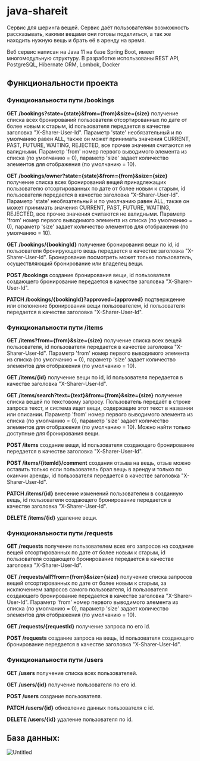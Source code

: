 # java-shareit

Сервис для шеринга вещей. Сервис даёт пользователям возможность рассказывать, какими вещами они готовы поделиться, а так же находить нужную вещь и брать её в аренду на время.

Веб сервис написан на Java 11 на базе Spring Boot, имеет многомодульную структуру. В разработке использованы REST API, PostgreSQL, Hibernate ORM, Lombok, Docker

## Функциональности проекта
### Функциональности пути /bookings
**GET /bookings?state={state}&from={from}&size={size}** получение списка всех бронирований пользователя отсортированных по дате от более новым к старым, id пользователя передается в качестве заголовка "X-Sharer-User-Id". Параметр 'state' необязательный и по умолчанию равен ALL, также он может принимать значения CURRENT, PAST, FUTURE, WAITING, REJECTED, все прочие значения считаются не валидными. Параметр 'from' номер первого выводимого элемента из списка (по умолчанию = 0), параметр 'size' задает количество элементов для отображения (по умолчанию = 10).

**GET /bookings/owner?state={state}&from={from}&size={size}** получение списка всех бронирований вещей принадлежащих пользователю отсортированных по дате от более новым к старым, id пользователя передается в качестве заголовка "X-Sharer-User-Id". Параметр 'state' необязательный и по умолчанию равен ALL, также он может принимать значения CURRENT, PAST, FUTURE, WAITING, REJECTED, все прочие значения считаются не валидными. Параметр 'from' номер первого выводимого элемента из списка (по умолчанию = 0), параметр 'size' задает количество элементов для отображения (по умолчанию = 10).

**GET /bookings/{bookingId}** получение бронирования вещи по id, id пользователя бронирующего вещь передается в качестве заголовка "X-Sharer-User-Id". Бронирование посмотреть может только пользователь, осуществляющий бронирование или владелец вещи.

**POST /bookings** создание бронирования вещи, id пользователя создающего бронирование передается в качестве заголовка "X-Sharer-User-Id".

**PATCH /bookings/{bookingId}?approved={approved}** подтверждение или отклонение бронирования вещи пользователем, id пользователя передается в качестве заголовка "X-Sharer-User-Id".

### Функциональности пути /items
**GET /items?from={from}&size={size}** получение списка всех вещей пользователя, id пользователя передается в качестве заголовка "X-Sharer-User-Id". Параметр 'from' номер первого выводимого элемента из списка (по умолчанию = 0), параметр 'size' задает количество элементов для отображения (по умолчанию = 10).

**GET /items/{id}** получение вещи по id, id пользователя передается в качестве заголовка "X-Sharer-User-Id".

**GET /items/search?text={text}&from={from}&size={size}** получение списка вещей по текстовому запросу. Пользователь передаёт в строке запроса текст, и система ищет вещи, содержащие этот текст в названии или описании. Параметр 'from' номер первого выводимого элемента из списка (по умолчанию = 0), параметр 'size' задает количество элементов для отображения (по умолчанию = 10). Можно найти только доступные для бронирования вещи.

**POST /items** создание вещи, id пользователя создающего бронирование передается в качестве заголовка "X-Sharer-User-Id".

**POST /items/{itemId}/comment** создания отзыва на вещь, отзыв можно оставить только если пользователь брал вещь в аренду и только по оканчии аренды, id пользователя передается в качестве заголовка "X-Sharer-User-Id".

**PATCH /items/{id}** внесение изменений пользователем в созданную вещь, id пользователя создающего бронирование передается в качестве заголовка "X-Sharer-User-Id".

**DELETE /items/{id}** удаление вещи.

### Функциональности пути /requests
**GET /requests** получение пользователем всех его запросов на создание вещей отсортированных по дате от более новым к старым, id пользователя создающего бронирование передается в качестве заголовка "X-Sharer-User-Id".

**GET /requests/all?from={from}&size={size}** получение списка запросов вещей отсортированных по дате от более новым к старым, за исключением запросов самого пользователя, id пользователя создающего бронирование передается в качестве заголовка "X-Sharer-User-Id". Параметр 'from' номер первого выводимого элемента из списка (по умолчанию = 0), параметр 'size' задает количество элементов для отображения (по умолчанию = 10).

**GET /requests/{requestId}** получение запроса по его id.

**POST /requests** создание запроса на вещь, id пользователя создающего бронирование передается в качестве заголовка "X-Sharer-User-Id".

### Функциональности пути /users
**GET /users** получение списка всех пользователей.

**GET /users/{id}** получение пользователя по его id.

**POST /users** создание пользователя.

**PATCH /users/{id}** обновление данных пользователя с id.

**DELETE /users/{id}** удаление пользователя по id.

## База данных:
![Untitled](https://github.com/VMarvarik/java-shareit/assets/116740607/77e503f6-520c-4afa-ad39-3e751af8a3cc)
